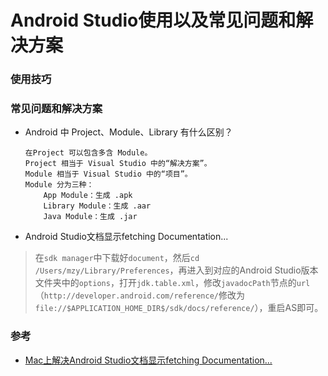 # Android Studio使用以及常见问题和解决方案

### 使用技巧

### 常见问题和解决方案

* Android 中 Project、Module、Library 有什么区别？

	```
	在Project 可以包含多含 Module。
	Project 相当于 Visual Studio 中的“解决方案”。
	Module 相当于 Visual Studio 中的“项目”。
	Module 分为三种：
		App Module：生成 .apk	
		Library Module：生成 .aar
		Java Module：生成 .jar
	```

* Android Studio文档显示fetching Documentation...
> 在`sdk manager`中下载好`document`，然后`cd /Users/mzy/Library/Preferences`，再进入到对应的Android Studio版本文件夹中的`options`，打开`jdk.table.xml`，修改`javadocPath`节点的`url`（`http://developer.android.com/reference/`修改为`file://$APPLICATION_HOME_DIR$/sdk/docs/reference/`），重启AS即可。


### 参考
* [Mac上解决Android Studio文档显示fetching Documentation...](http://www.5ixuexiwang.com/html/biancheng/yidongkaifa/android/2016/1207/2152.html)